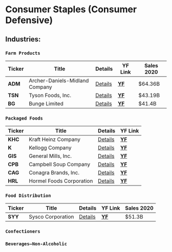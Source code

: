 # Consumer Staples (Consumer Defensive)

## Industries:

### ```Farm Products```
Ticker | Title | Details | YF Link | Sales 2020
--- | --- | --- | --- | ---
| **ADM** | Archer-Daniels-Midland Company | [Details](#Archer-Daniels-Midland-Company) | **[YF](https://finance.yahoo.com/quote/ADM)** | $64.36B
| **TSN** | Tyson Foods, Inc. | [Details](#Tyson-Foods) | **[YF](https://finance.yahoo.com/quote/TSN)** | $43.19B
| **BG** | Bunge Limited | [Details](#Tyson-Foods) | **[YF](https://finance.yahoo.com/quote/BG)** | $41.4B

### ```Packaged Foods```
Ticker | Title | Details | YF Link
--- | --- | --- | ---
| **KHC** | Kraft Heinz Company | [Details](#Kraft-Heinz-Company) | **[YF](https://finance.yahoo.com/quote/KHC)** |
| **K** | Kellogg Company | [Details](#Kellogg-Company) | **[YF](https://finance.yahoo.com/quote/K)** |
| **GIS** | General Mills, Inc.  | [Details](#General-Mills) | **[YF](https://finance.yahoo.com/quote/GIS)** |
| **CPB** | Campbell Soup Company | [Details](#Campbell-Soup-Company) | **[YF](https://finance.yahoo.com/quote/CPB)** |
| **CAG** | Conagra Brands, Inc. | [Details](#Conagra-Brands) | **[YF](https://finance.yahoo.com/quote/CAG)** |
| **HRL** | Hormel Foods Corporation | [Details](#Hormel-Foods-Corporation) | **[YF](https://finance.yahoo.com/quote/HRL)** |

### ```Food Distribution```
Ticker | Title | Details | YF Link | Sales 2020
--- | --- | --- | --- | ---
| **SYY** | Sysco Corporation | [Details](#Sysco-Corporation) | **[YF](https://finance.yahoo.com/quote/SYY)** | $51.3B

### ```Confectioners```

### ```Beverages—Non-Alcoholic```

